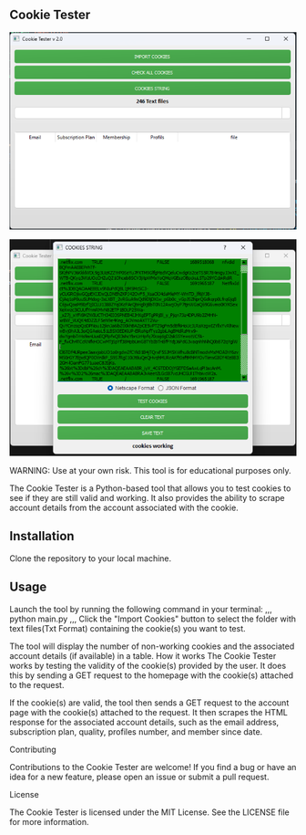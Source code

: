 Cookie Tester
--------

![Example screenshot](ScreenShot1.png)

![Example screenshot](ScreenShot2.png)

WARNING: Use at your own risk. This tool is for educational purposes only.

The Cookie Tester is a Python-based tool that allows you to test  cookies to see if they are still valid and working. It also provides the ability to scrape account details from the account associated with the cookie.

Installation
------------------------
Clone the repository to your local machine.

Usage
------------------------

Launch the tool by running the following command in your terminal: 
,,,
python main.py
,,,
Click the "Import Cookies" button to select the folder with text files(Txt Format) containing the  cookie(s) you want to test.

The tool will display the number of non-working cookies and the associated account details (if available) in a table.
How it works
The  Cookie Tester works by testing the validity of the cookie(s) provided by the user. It does this by sending a GET request to the  homepage with the cookie(s) attached to the request. 

If the cookie(s) are valid, the tool then sends a GET request to the account page with the cookie(s) attached to the request. It then scrapes the HTML response for the associated account details, such as the email address, subscription plan, quality, profiles number, and member since date.

Contributing

Contributions to the Cookie Tester are welcome! If you find a bug or have an idea for a new feature, please open an issue or submit a pull request.

License

The Cookie Tester is licensed under the MIT License. See the LICENSE file for more information.
